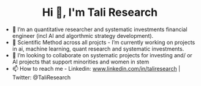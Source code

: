 <h1 align="center">Hi 👋, I'm Tali Research</h1>

- 👀 I’m an quantitative researcher and systematic investments financial engineer (incl AI and algorthmic strategy development). 
- 🌱 Scientific Method across all projcts - I’m currently working on projects in ai, machine learning, quant research and systematic investments.
- 💞️ I’m looking to collaborate on systematic projects for investing and/ or AI projects that support minorities and women in stem
- 📫 How to reach me - Linkedin: www.linkedin.com/in/taliresearch    |  Twitter:  @TaliResearch



<!---
TaliResearch/TaliResearch is a ✨ special ✨ repository because its `README.md` (this file) appears on your GitHub profile.
You can click the Preview link to take a look at your changes.
--->
